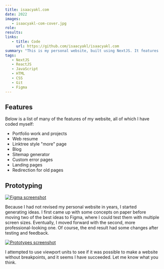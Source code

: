 ```yaml
---
title: isaacyakl.com
date: 2022
images:
   - isaacyakl-com-cover.jpg
role:
results:
links:
   - title: Code
     url: https://github.com/isaacyakl/isaacyakl.com
summary: "This is my personal website, built using NextJS. It features my portfolio, blog, social media links, and web-based résumé. In creating this, I experimented with CSS relative viewport units (vw, vh) for sizing instead of using breakpoints. This reduced the number of layouts I needed to create to a single one, but it became difficult to find numbers that worked across all screen sizes. Despite this, I managed to pull it off and found the only real downside is the inability to use zoom in desktop browsers."
tags:
   - NextJS
   - ReactJS
   - JavaScript
   - HTML
   - CSS
   - Git
   - Figma
---
```


## Features

Below is a list of many of the features of my website, all of which I have coded myself:

-  Portfolio work and projects
-  Web resume
-  Linktree style "more" page
-  Blog
-  Sitemap generator
-  Custom error pages
-  Landing pages
-  Redirection for old pages

## Prototyping

[![Figma screenshot](/img/work/isaacyakl-com-ss1-figma.jpg)](/img/work/isaacyakl-com-ss1-figma.jpg)

Because I had not revised my personal website in years, I started generating ideas. I first came up with some concepts on paper before moving two of the best ideas to Figma, where I could test them with multiple screen sizes. Eventually, I moved forward with the second, more professional-looking one. Of course, the end result had some changes after testing and feedback.

[![Prototypes screenshot](/img/work/isaacyakl-com-ss2-ideas.jpg)](/img/work/isaacyakl-com-ss2-ideas.jpg)

I attempted to use viewport units to see if it was possible to make a website without breakpoints, and it seems I have succeeded. Let me know what you think.
